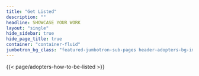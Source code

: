 ```yaml
---
title: "Get Listed"
description: ""
headline: SHOWCASE YOUR WORK
layout: "single"
hide_sidebar: true
hide_page_title: true
container: "container-fluid"
jumbotron_bg_class: "featured-jumbotron-sub-pages header-adopters-bg-img"
---
```


{{< page/adopters-how-to-be-listed >}}